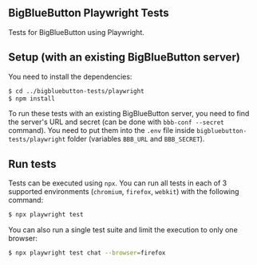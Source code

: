 ## BigBlueButton Playwright Tests

Tests for BigBlueButton using Playwright.

## Setup (with an existing BigBlueButton server)

You need to install the dependencies:
```bash
$ cd ../bigbluebutton-tests/playwright
$ npm install
```
To run these tests with an existing BigBlueButton server, you need to find the server's URL and secret (can be done with `bbb-conf --secret` command). You need to put them into the `.env` file inside `bigbluebutton-tests/playwright` folder (variables `BBB_URL` and `BBB_SECRET`).

## Run tests

Tests can be executed using `npx`. You can run all tests in each of 3 supported environments (`chromium`, `firefox`, `webkit`) with the following command:
```bash
$ npx playwright test
```

You can also run a single test suite and limit the execution to only one browser:
```bash
$ npx playwright test chat --browser=firefox
```